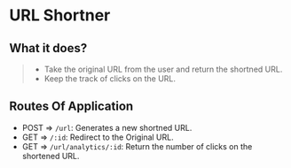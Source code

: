 # URL Shortner

## What it does?
> - Take the original URL from the user and return the shortned URL.
> - Keep the track of clicks on the URL.

## Routes Of Application
- POST => `/url`: Generates a new shortned URL.
- GET => `/:id`: Redirect to the Original URL.
- GET => `/url/analytics/:id`: Return the number of clicks on the shortened URL.
